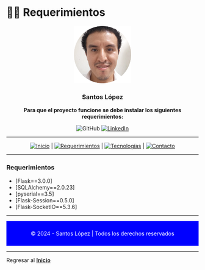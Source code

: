 # 🧑‍💻 Requerimientos

<div align="center">
  <img src="https://github.com/santoslopez/santoslopez/blob/main/img/santoslopez.png" alt="Foto de Perfil de Santos" width="150"/>
  <h3>Santos López</h3>
  <p>
    <strong>Para que el proyecto funcione se debe instalar los siguientes requerimientos:</strong><br/>
  </p>

  <div align="center">
    <!--img src="https://visitor-badge.laobi.icu/badge?page_id=santoslopez.github.io" alt="Contador de visitas">
    <a href="https://github.com/santoslopez" target="_blank"--><img src="https://img.shields.io/badge/-GitHub-000000?logo=github&logoColor=fff" alt="GitHub"/></a>
    <a href="https://linkedin.com/in/lopezsantos" target="_blank"><img src="https://img.shields.io/badge/-LinkedIn-0077B5?logo=linkedin&logoColor=fff" alt="LinkedIn"/></a>
    <!--a href="https://santoslopez.github.io/assets/cv/resume.pdf" target="_blank"><img src="https://img.shields.io/badge/-Descargar%20Currículum-%231E1E1E?logo=pdf&logoColor=fff" alt="Descargar CV"/></a-->
  </div>
</div>

---

<div align="center">
  <a href="README.md"><img src="https://img.shields.io/badge/-Inicio-007bff?logo=home&logoColor=fff" alt="Inicio"/></a> | 
  <a href="requerimientos.md"><img src="https://img.shields.io/badge/-Proyectos-28a745?logo=project-diagram&logoColor=fff" alt="Requerimientos"/></a> |
  <a href="tecnologias.md"><img src="https://img.shields.io/badge/-Tecnologías-ff6347?logo=tools&logoColor=fff" alt="Tecnologías"/></a> |
  <a href="contactar.md"><img src="https://img.shields.io/badge/-Contacto-007bff?logo=envelope&logoColor=fff" alt="Contacto"/></a>
</div>


---

### Requerimientos
- [Flask==3.0.0]
- [SQLAlchemy==2.0.23] 
- [pyserial==3.5] 
- [Flask-Session==0.5.0] 
- [Flask-SocketIO==5.3.6]

---
<div align="center" style="background-color: blue; color: white; padding: 10px;">
  <p>© 2024 - Santos López | Todos los derechos reservados</p>
</div>

---

Regresar al **[Inicio](README.md)**
